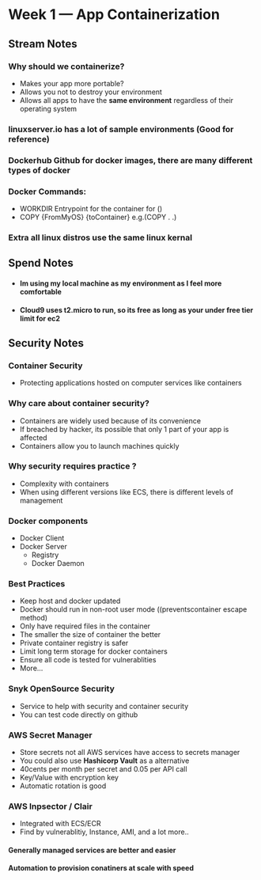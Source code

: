 # Week 1 — App Containerization

## **Stream Notes**

### **Why should we containerize?**
- Makes your app more portable?
- Allows you not to destroy your environment
- Allows all apps to have the **same environment** regardless of their operating system
### linuxserver.io has a lot of sample environments (Good for reference)
### Dockerhub Github for docker images, there are many different types of docker 

### **Docker Commands:**
- WORKDIR Entrypoint for the container for ()
- COPY {FromMyOS} {toContainer} e.g.(COPY . .)

### Extra all linux distros use the same linux kernal

## **Spend Notes**
- #### Im using my local machine as my environment as I feel more comfortable
- #### Cloud9 uses t2.micro to run, so its free as long as your under free tier limit for ec2


## **Security Notes** ## 

### Container Security
- Protecting applications hosted on computer services like containers

### Why care about container security?
- Containers are widely used because of its convenience
- If breached by hacker, its possible that only 1 part of your app is affected
- Containers allow you to launch machines quickly

### Why security requires practice ?
- Complexity with containers
- When using different versions like ECS, there is different levels of management

### Docker components
- Docker Client
- Docker Server
    - Registry
    - Docker Daemon

### Best Practices
- Keep host and docker updated
- Docker should run in non-root user mode ((preventscontainer escape method)
- Only have required files in the container 
- The smaller the size of container the better
- Private container registry is safer
- Limit long term storage for docker containers
- Ensure all code is tested for vulnerablities
- More...

### Snyk OpenSource Security
- Service to help with security and container security
- You can test code directly on github


### AWS Secret Manager
- Store secrets not all AWS services have access to secrets manager
- You could also use **Hashicorp Vault** as a alternative
- 40cents per month per secret and 0.05 per API call
- Key/Value with encryption key
- Automatic rotation is good

### AWS Inpsector / Clair
- Integrated with ECS/ECR
- Find by vulnerablitiy, Instance, AMI, and a lot more..

#### Generally managed services are better and easier
#### Automation to provision conatiners at scale with speed



